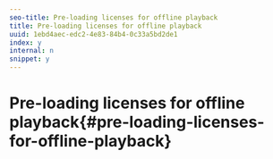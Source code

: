 ```yaml
---
seo-title: Pre-loading licenses for offline playback
title: Pre-loading licenses for offline playback
uuid: 1ebd4aec-edc2-4e83-84b4-0c33a5bd2de1
index: y
internal: n
snippet: y
---
```


# Pre-loading licenses for offline playback{#pre-loading-licenses-for-offline-playback}

